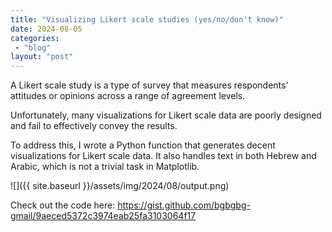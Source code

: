 ```yaml
---
title: "Visualizing Likert scale studies (yes/no/don't know)"
date: 2024-08-05
categories: 
 - "blog"
layout: "post"
---
```


A Likert scale study is a type of survey that measures respondents' attitudes or opinions across a range of agreement levels.

Unfortunately, many visualizations for Likert scale data are poorly designed and fail to effectively convey the results.

To address this, I wrote a Python function that generates decent visualizations for Likert scale data. It also handles text in both Hebrew and Arabic, which is not a trivial task in Matplotlib.

![]({{ site.baseurl }}/assets/img/2024/08/output.png)

Check out the code here: [<https://gist.github.com/bgbgbg-gmail/9aeced5372c3974eab25fa3103064f17>](https://gist.github.com/bgbgbg-gmail/9aeced5372c3974eab25fa3103064f17)
